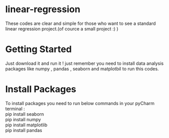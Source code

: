 # linear-regression
These codes are clear and simple for those who want to see a standard linear regression project.(of cource a small project :) )
# Getting Started
Just download it and run it ! just remember you need to install data analysis packages like numpy , pandas , seaborn and matplotbil  to run this codes.
# Install Packages
To install packages you need to run below commands in your pyCharm terminal :
</br>
pip install seaborn
</br>
pip install numpy
</br>
pip install matplotlib
</br>
pip install pandas
